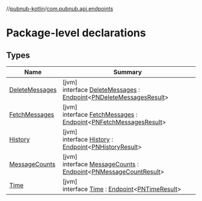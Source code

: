 //[pubnub-kotlin](../../index.md)/[com.pubnub.api.endpoints](index.md)

# Package-level declarations

## Types

| Name | Summary |
|---|---|
| [DeleteMessages](-delete-messages/index.md) | [jvm]<br>interface [DeleteMessages](-delete-messages/index.md) : [Endpoint](../com.pubnub.api/-endpoint/index.md)&lt;[PNDeleteMessagesResult](../../../pubnub-core/pubnub-core-api/pubnub-core-api/com.pubnub.api.models.consumer.history/-p-n-delete-messages-result/index.md)&gt; |
| [FetchMessages](-fetch-messages/index.md) | [jvm]<br>interface [FetchMessages](-fetch-messages/index.md) : [Endpoint](../com.pubnub.api/-endpoint/index.md)&lt;[PNFetchMessagesResult](../../../pubnub-core/pubnub-core-api/pubnub-core-api/com.pubnub.api.models.consumer.history/-p-n-fetch-messages-result/index.md)&gt; |
| [History](-history/index.md) | [jvm]<br>interface [History](-history/index.md) : [Endpoint](../com.pubnub.api/-endpoint/index.md)&lt;[PNHistoryResult](../../../pubnub-core/pubnub-core-api/pubnub-core-api/com.pubnub.api.models.consumer.history/-p-n-history-result/index.md)&gt; |
| [MessageCounts](-message-counts/index.md) | [jvm]<br>interface [MessageCounts](-message-counts/index.md) : [Endpoint](../com.pubnub.api/-endpoint/index.md)&lt;[PNMessageCountResult](../../../pubnub-core/pubnub-core-api/pubnub-core-api/com.pubnub.api.models.consumer.history/-p-n-message-count-result/index.md)&gt; |
| [Time](-time/index.md) | [jvm]<br>interface [Time](-time/index.md) : [Endpoint](../com.pubnub.api/-endpoint/index.md)&lt;[PNTimeResult](../../../pubnub-core/pubnub-core-api/pubnub-core-api/com.pubnub.api.models.consumer/-p-n-time-result/index.md)&gt; |
